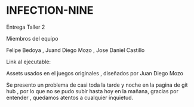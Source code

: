 # INFECTION-NINE

Entrega Taller 2 

Miembros del equipo 

Felipe Bedoya ,
Juand Diego Mozo , 
Jose Daniel Castillo

Link al ejecutable: 

Assets usados en el juegos
originales , diseñados por Juan Diego Mozo

Se presento un problema de casi toda la tarde y noche en la pagina de git hub , por lo que no se pudo subir hasta hoy en la mañana,
gracias por entender , quedamos atentos a cualquier inquietud.
